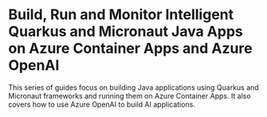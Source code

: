 # Build, Run and Monitor Intelligent Quarkus and Micronaut Java Apps on Azure Container Apps and Azure OpenAI

This series of guides focus on building Java applications using Quarkus and Micronaut frameworks and running them on Azure Container Apps. It also covers how to use Azure OpenAI to build AI applications.
